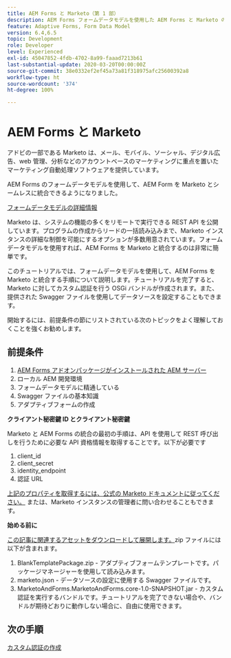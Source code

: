 ```yaml
---
title: AEM Forms と Marketo（第 1 部）
description: AEM Forms フォームデータモデルを使用した AEM Forms と Marketo の統合に関するチュートリアル
feature: Adaptive Forms, Form Data Model
version: 6.4,6.5
topic: Development
role: Developer
level: Experienced
exl-id: 45047852-4fdb-4702-8a99-faaad7213b61
last-substantial-update: 2020-03-20T00:00:00Z
source-git-commit: 38e0332ef2ef45a73a81f318975afc25600392a8
workflow-type: ht
source-wordcount: '374'
ht-degree: 100%

---
```


# AEM Forms と Marketo

アドビの一部である Marketo は、メール、モバイル、ソーシャル、デジタル広告、web 管理、分析などのアカウントベースのマーケティングに重点を置いたマーケティング自動処理ソフトウェアを提供しています。

AEM Forms のフォームデータモデルを使用して、AEM Form を Marketo とシームレスに統合できるようになりました。

[フォームデータモデルの詳細情報](https://helpx.adobe.com/jp/experience-manager/6-5/forms/using/install-configure-pdf-generator.html)

Marketo は、システムの機能の多くをリモートで実行できる REST API を公開しています。プログラムの作成からリードの一括読み込みまで、Marketo インスタンスの詳細な制御を可能にするオプションが多数用意されています。フォームデータモデルを使用すれば、AEM Forms を Marketo と統合するのは非常に簡単です。

このチュートリアルでは、フォームデータモデルを使用して、AEM Forms を Marketo と統合する手順について説明します。チュートリアルを完了すると、Marketo に対してカスタム認証を行う OSGi バンドルが作成されます。また、提供された Swagger ファイルを使用してデータソースを設定することもできます。

開始するには、前提条件の節にリストされている次のトピックをよく理解しておくことを強くお勧めします。

## 前提条件

1. [AEM Forms アドオンパッケージがインストールされた AEM サーバー](/help/forms/adaptive-forms/installing-aem-form-on-windows-tutorial-use.md)
1. ローカル AEM 開発環境
1. フォームデータモデルに精通している
1. Swagger ファイルの基本知識
1. アダプティブフォームの作成

**クライアント秘密鍵 ID とクライアント秘密鍵**

Marketo と AEM Forms の統合の最初の手順は、API を使用して REST 呼び出しを行うために必要な API 資格情報を取得することです。以下が必要です

1. client_id
1. client_secret
1. identity_endpoint
1. 認証 URL

[上記のプロパティを取得するには、公式の Marketo ドキュメントに従ってください。](https://developers.marketo.com/rest-api/) または、Marketo インスタンスの管理者に問い合わせることもできます。

**始める前に**

[この記事に関連するアセットをダウンロードして展開します。](assets/aemformsandmarketo.zip)zip ファイルには以下が含まれます。

1. BlankTemplatePackage.zip - アダプティブフォームテンプレートです。パッケージマネージャーを使用して読み込みます。
1. marketo.json - データソースの設定に使用する Swagger ファイルです。
1. MarketoAndForms.MarketoAndForms.core-1.0-SNAPSHOT.jar - カスタム認証を実行するバンドルです。チュートリアルを完了できない場合や、バンドルが期待どおりに動作しない場合に、自由に使用できます。

## 次の手順

[カスタム認証の作成](./part2.md)
